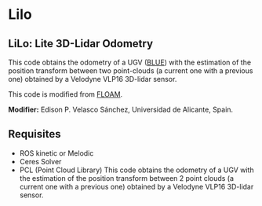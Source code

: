# Lilo
## LiLo: Lite 3D-Lidar Odometry
This code obtains the odometry of a UGV ([BLUE](https://ieeexplore.ieee.org/stamp/stamp.jsp?tp=&arnumber=8374172)) with the estimation of the position transform between two point-clouds (a current one with a previous one) obtained by a Velodyne VLP16 3D-lidar sensor.

This code is modified from [FLOAM](https://github.com/wh200720041/floam).

**Modifier:** Edison P. Velasco Sánchez, Universidad de Alicante, Spain.

## Requisites
- ROS kinetic or Melodic
- Ceres Solver
- PCL (Point Cloud Library)
This code obtains the odometry of a UGV with the estimation of the position transform between 2 point clouds (a current one with a previous one) obtained by a Velodyne VLP16 3D-lidar sensor.
